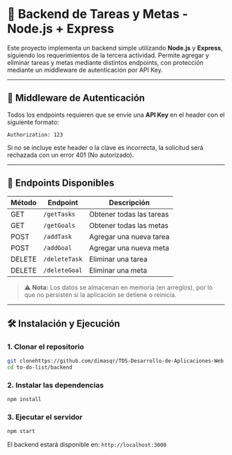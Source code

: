 # 📝 Backend de Tareas y Metas - Node.js + Express

Este proyecto implementa un backend simple utilizando **Node.js** y **Express**, siguiendo los requerimientos de la tercera actividad. Permite agregar y eliminar tareas y metas mediante distintos endpoints, con protección mediante un middleware de autenticación por API Key.

---

## 🔐 Middleware de Autenticación

Todos los endpoints requieren que se envíe una **API Key** en el header con el siguiente formato:

```
Authorization: 123
```

Si no se incluye este header o la clave es incorrecta, la solicitud será rechazada con un error 401 (No autorizado).

---

## 📌 Endpoints Disponibles

| Método | Endpoint      | Descripción              |
| ------ | ------------- | ------------------------ |
| GET    | `/getTasks`   | Obtener todas las tareas |
| GET    | `/getGoals`   | Obtener todas las metas  |
| POST   | `/addTask`    | Agregar una nueva tarea  |
| POST   | `/addGoal`    | Agregar una nueva meta   |
| DELETE | `/deleteTask` | Eliminar una tarea       |
| DELETE | `/deleteGoal` | Eliminar una meta        |

> ⚠️ **Nota:** Los datos se almacenan en memoria (en arreglos), por lo que no persisten si la aplicación se detiene o reinicia.

---

## 🛠️ Instalación y Ejecución

### 1. Clonar el repositorio

```bash
git clonehttps://github.com/dimasqr/TDS-Desarrollo-de-Aplicaciones-Web.git
cd to-do-list/backend
```

### 2. Instalar las dependencias

```bash
npm install
```

### 3. Ejecutar el servidor

```bash
npm start
```

El backend estará disponible en: `http://localhost:3000`
